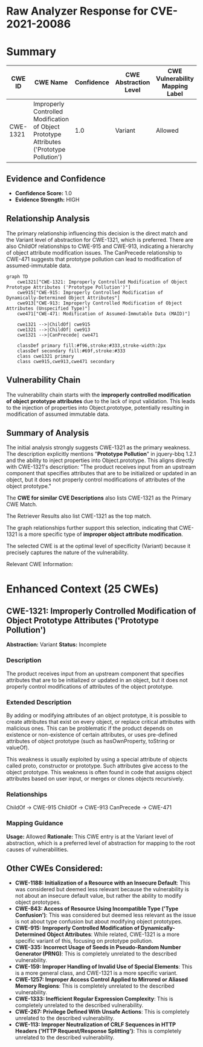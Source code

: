 # Raw Analyzer Response for CVE-2021-20086

# Summary
| CWE ID | CWE Name | Confidence | CWE Abstraction Level | CWE Vulnerability Mapping Label | CWE-Vulnerability Mapping Notes |
|---|---|---|---|---|---|
| CWE-1321 | Improperly Controlled Modification of Object Prototype Attributes ('Prototype Pollution') | 1.0 | Variant | Allowed | Primary CWE |

## Evidence and Confidence

*   **Confidence Score:** 1.0
*   **Evidence Strength:** HIGH

## Relationship Analysis
The primary relationship influencing this decision is the direct match and the Variant level of abstraction for CWE-1321, which is preferred. There are also ChildOf relationships to CWE-915 and CWE-913, indicating a hierarchy of object attribute modification issues. The CanPrecede relationship to CWE-471 suggests that prototype pollution can lead to modification of assumed-immutable data.

```mermaid
graph TD
    cwe1321["CWE-1321: Improperly Controlled Modification of Object Prototype Attributes ('Prototype Pollution')"]
    cwe915["CWE-915: Improperly Controlled Modification of Dynamically-Determined Object Attributes"]
    cwe913["CWE-913: Improperly Controlled Modification of Object Attributes (Unspecified Type)"]
    cwe471["CWE-471: Modification of Assumed-Immutable Data (MAID)"]

    cwe1321 -->|ChildOf| cwe915
    cwe1321 -->|ChildOf| cwe913
    cwe1321 -->|CanPrecede| cwe471

    classDef primary fill:#f96,stroke:#333,stroke-width:2px
    classDef secondary fill:#69f,stroke:#333
    class cwe1321 primary
    class cwe915,cwe913,cwe471 secondary
```

## Vulnerability Chain
The vulnerability chain starts with the **improperly controlled modification of object prototype attributes** due to the lack of input validation. This leads to the injection of properties into Object.prototype, potentially resulting in modification of assumed immutable data.

## Summary of Analysis
The initial analysis strongly suggests CWE-1321 as the primary weakness. The description explicitly mentions "**Prototype Pollution**" in jquery-bbq 1.2.1 and the ability to inject properties into Object.prototype. This aligns directly with CWE-1321's description: "The product receives input from an upstream component that specifies attributes that are to be initialized or updated in an object, but it does not properly control modifications of attributes of the object prototype."

The **CWE for similar CVE Descriptions** also lists CWE-1321 as the Primary CWE Match.

The Retriever Results also list CWE-1321 as the top match.

The graph relationships further support this selection, indicating that CWE-1321 is a more specific type of **improper object attribute modification**.

The selected CWE is at the optimal level of specificity (Variant) because it precisely captures the nature of the vulnerability.

Relevant CWE Information:

# Enhanced Context (25 CWEs)

## CWE-1321: Improperly Controlled Modification of Object Prototype Attributes ('Prototype Pollution')
**Abstraction:** Variant
**Status:** Incomplete

### Description
The product receives input from an upstream component that specifies attributes that are to be initialized or updated in an object, but it does not properly control modifications of attributes of the object prototype.

### Extended Description
By adding or modifying attributes of an object prototype, it is possible to create attributes that exist on every object, or replace critical attributes with malicious ones. This can be problematic if the product depends on existence or non-existence of certain attributes, or uses pre-defined attributes of object prototype (such as hasOwnProperty, toString or valueOf).

This weakness is usually exploited by using a special attribute of objects called proto, constructor or prototype. Such attributes give access to the object prototype. This weakness is often found in code that assigns object attributes based on user input, or merges or clones objects recursively.

### Relationships
ChildOf -> CWE-915
ChildOf -> CWE-913
CanPrecede -> CWE-471

### Mapping Guidance
**Usage:** Allowed
**Rationale:** This CWE entry is at the Variant level of abstraction, which is a preferred level of abstraction for mapping to the root causes of vulnerabilities.

## Other CWEs Considered:
*   **CWE-1188: Initialization of a Resource with an Insecure Default**: This was considered but deemed less relevant because the vulnerability is not about an insecure default value, but rather the ability to modify object prototypes.
*   **CWE-843: Access of Resource Using Incompatible Type ('Type Confusion')**: This was considered but deemed less relevant as the issue is not about type confusion but about modifying object prototypes.
*   **CWE-915: Improperly Controlled Modification of Dynamically-Determined Object Attributes**: While related, CWE-1321 is a more specific variant of this, focusing on prototype pollution.
*   **CWE-335: Incorrect Usage of Seeds in Pseudo-Random Number Generator (PRNG)**: This is completely unrelated to the described vulnerability.
*   **CWE-159: Improper Handling of Invalid Use of Special Elements**: This is a more general class, and CWE-1321 is a more specific variant.
*   **CWE-1257: Improper Access Control Applied to Mirrored or Aliased Memory Regions**: This is completely unrelated to the described vulnerability.
*   **CWE-1333: Inefficient Regular Expression Complexity**: This is completely unrelated to the described vulnerability.
*   **CWE-267: Privilege Defined With Unsafe Actions**: This is completely unrelated to the described vulnerability.
*   **CWE-113: Improper Neutralization of CRLF Sequences in HTTP Headers ('HTTP Request/Response Splitting')**: This is completely unrelated to the described vulnerability.